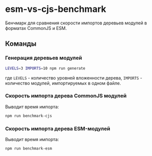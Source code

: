 # esm-vs-cjs-benchmark
Бенчмарк для сравнения скорости импортов деревьев модулей в форматах CommonJS и ESM.

## Команды

### Генерация деревьев модулей

```bash
LEVELS=3 IMPORTS=10 npm run generate
```
где `LEVELS` - количество уровней вложенности дерева,
`IMPORTS` - количество модулей, импортируемых в одном файле.

### Скорость импорта дерева CommonJS модулей
Выводит время импорта:

```bash
npm run benchmark-cjs
```


### Скорость импорта дерева ESM-модулей
Выводит время импорта:

```bash
npm run benchmark-esm
```
